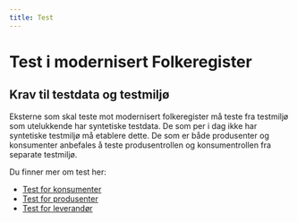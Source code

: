 ```yaml
---
title: Test
---
```


# Test i modernisert Folkeregister
 
## Krav til testdata og testmiljø
Eksterne som skal teste mot modernisert folkeregister må teste fra testmiljø som utelukkende har syntetiske testdata. De som per i dag ikke har syntetiske testmiljø må etablere dette. De som er både produsenter og konsumenter anbefales å teste produsentrollen og konsumentrollen fra separate testmiljø.

Du finner mer om test her: 
 
* [Test for konsumenter](https://skatteetaten.github.io/folkeregisteret-api-dokumentasjon/test-for-konsumenter/)
* [Test for produsenter](https://skatteetaten.github.io/folkeregisteret-api-dokumentasjon/test-for-produsenter/)
* [Test for leverandør](https://skatteetaten.github.io/folkeregisteret-api-dokumentasjon/test-for-leverandor/)
 

 


